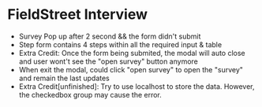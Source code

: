 # FieldStreet Interview

* Survey Pop up after 2 second && the form didn't submit
* Step form contains 4 steps within all the required input & table
* Extra Credit: Once the form being submited, the modal will auto close and user wont't see the "open survey" button anymore
* When exit the modal, could click "open survey" to open the "survey" and remain the last updates
* Extra Credit[unfinished]: Try to use localhost to store the data. However, the checkedbox group may cause the error. 
